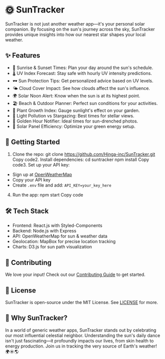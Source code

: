 # 🌞 SunTracker

SunTracker is not just another weather app—it's your personal solar companion. By focusing on the sun's journey across the sky, SunTracker provides unique insights into how our nearest star shapes your local weather.

## ✨ Features

- 🌅 Sunrise & Sunset Times: Plan your day around the sun's schedule.
- 🌡️ UV Index Forecast: Stay safe with hourly UV intensity predictions.
- 🕶️ Sun Protection Tips: Get personalized advice based on UV levels.
- 🌤️ Cloud Cover Impact: See how clouds affect the sun's influence.
- 🌍 Solar Noon Alert: Know when the sun is at its highest point.
- 🏖️ Beach & Outdoor Planner: Perfect sun conditions for your activities.
- 🌿 Plant Growth Index: Gauge sunlight's effect on your garden.
- 🌆 Light Pollution vs Stargazing: Best times for stellar views.
- 📸 Golden Hour Notifier: Ideal times for sun-drenched photos.
- 🔋 Solar Panel Efficiency: Optimize your green energy setup.

## 🚀 Getting Started

1. Clone the repo:
git clone https://github.com/Hinga-inc/SunTracker.git
Copy code2. Install dependencies:
cd suntracker
npm install
Copy code3. Set up your API key:
- Sign up at [OpenWeatherMap](https://openweathermap.org/api)
- Copy your API key
- Create `.env` file and add: `API_KEY=your_key_here`

4. Run the app:
npm start
Copy code
## 🛠️ Tech Stack

- Frontend: React.js with Styled-Components
- Backend: Node.js with Express
- API: OpenWeatherMap for sun & weather data
- Geolocation: MapBox for precise location tracking
- Charts: D3.js for sun path visualization

## 🤝 Contributing

We love your input! Check out our [Contributing Guide](CONTRIBUTING.md) to get started.

## 📜 License

SunTracker is open-source under the MIT License. See [LICENSE](LICENSE) for more.

## 🌟 Why SunTracker?

In a world of generic weather apps, SunTracker stands out by celebrating our most influential celestial neighbor. Understanding the sun's daily dance isn't just fascinating—it profoundly impacts our lives, from skin health to energy production. Join us in tracking the very source of Earth's weather! 🌍☀️🌎